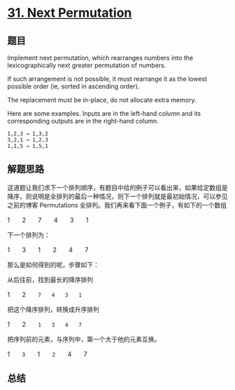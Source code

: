 # [31. Next Permutation](https://leetcode.com/problems/next-permutation/)

## 题目
Implement next permutation, which rearranges numbers into the lexicographically next greater permutation of numbers.

If such arrangement is not possible, it must rearrange it as the lowest possible order (ie, sorted in ascending order).

The replacement must be in-place, do not allocate extra memory.

Here are some examples. Inputs are in the left-hand column and its corresponding outputs are in the right-hand column.
```
1,2,3 → 1,3,2
3,2,1 → 1,2,3
1,1,5 → 1,5,1
```
## 解题思路
这道题让我们求下一个排列顺序，有题目中给的例子可以看出来，如果给定数组是降序，则说明是全排列的最后一种情况，则下一个排列就是最初始情况，可以参见之前的博客 Permutations 全排列。我们再来看下面一个例子，有如下的一个数组

1　　2　　7　　4　　3　　1

下一个排列为：

1　　3　　1　　2　　4　　7

那么是如何得到的呢，步骤如下：

从后往前，找到最长的降序排列

1　　2　　`7　　4　　3　　1`

把这个降序排列，转换成升序排列

1　　2　　`1　　3　　4　　7`

把序列前的元素，与序列中，第一个大于他的元素互换。

1　　`3`　　1　　`2`　　4　　7


## 总结